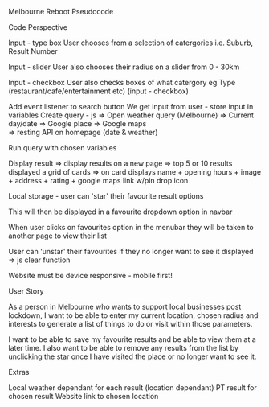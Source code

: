 Melbourne Reboot Pseudocode

Code Perspective

Input - type box
User chooses from a selection of catergories i.e. Suburb, Result Number

Input - slider
User also chooses their radius on a slider from 0 - 30km

Input - checkbox 
User also checks boxes of what catergory eg Type (restaurant/cafe/entertainment etc) (input - checkbox)

Add event listener to search button 
We get input from user - store input in variables 
Create query - js
    => Open weather query (Melbourne)
    => Current day/date
    => Google place 
    => Google maps  
    => resting API on homepage (date & weather)

Run query with chosen variables 

Display result 
    => display results on a new page
    => top 5 or 10 results displayed a grid of cards
    => on card displays name + opening hours + image + address + rating + google maps link w/pin drop icon

Local storage - user can 'star' their favourite result options

This will then be displayed in a favourite dropdown option in navbar 

When user clicks on favourites option in the menubar they will be taken to another page to view their list

User can 'unstar' their favourites if they no longer want to see it displayed 
    => js clear function 

Website must be device responsive - mobile first! 


User Story 

As a person in Melbourne who wants to support local businesses post lockdown, I want to be able to enter my current location, chosen radius and interests to generate a list of things to do or visit within those parameters. 

I want to be able to save my favourite results and be able to view them at a later time. I also want to be able to remove any results from the list by unclicking the star once I have visited the place or no longer want to see it. 

Extras 

Local weather dependant for each result (location dependant)
PT result for chosen result 
Website link to chosen location